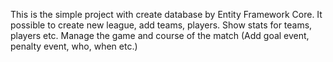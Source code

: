 This is the simple project with create database by Entity Framework Core.
It possible to create new league, add teams, players. 
Show stats for teams, players etc.
Manage the game and course of the match (Add goal event, penalty event, who, when etc.)

